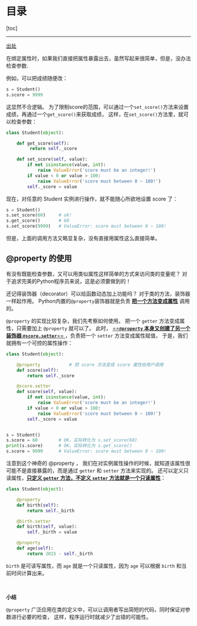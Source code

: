 # 目录

[toc]

---

[出处](https://www.liaoxuefeng.com/wiki/1016959663602400/1017502538658208)


在绑定属性时，如果我们直接把属性暴露出去，虽然写起来很简单，但是，没办法检查参数.

例如，可以把成绩随便改：

```python
s = Student()
s.score = 9999
```
这显然不合逻辑。
为了限制score的范围，可以通过一个`set_score()`方法来设置成绩，再通过一个`get_score()`来获取成绩，
这样，在`set_score()`方法里，就可以检查参数：

```python
class Student(object):

    def get_score(self):
         return self._score

    def set_score(self, value):
        if not isinstance(value, int):
            raise ValueError('score must be an integer!')
        if value < 0 or value > 100:
            raise ValueError('score must between 0 ~ 100!')
        self._score = value
```
现在，对任意的 Student 实例进行操作，就不能随心所欲地设置 score 了：

```python
s = Student()
s.set_score(60)     # ok!
s.get_score()       # 60
s.set_score(9999)   # ValueError: score must between 0 ~ 100!
```

但是，上面的调用方法又略显复杂，没有直接用属性这么直接简单。

## @property 的使用

有没有既能检查参数，又可以用类似属性这样简单的方式来访问类的变量呢？
对于追求完美的Python程序员来说，这是必须要做到的！

还记得装饰器（decorator）可以给函数动态加上功能吗？
对于类的方法，装饰器一样起作用。
Python内置的`@property`装饰器就是负责 <u>**把一个方法变成属性**</u> 调用的。

`@property` 的实现比较复杂，我们先考察如何使用。
把一个 `getter` 方法变成属性，只需要加上 `@property` 就可以了。
此时， <u>==**`@property` 本身又创建了另一个装饰器 `@score.setter`**== </u>，负责把一个 `setter` 方法变成属性赋值，
于是，我们就拥有一个可控的属性操作：

```python
class Student(object):

    @property           # 把 score 方法变成 score 属性给用户调用
    def score(self):
        return self._score

    @score.setter
    def score(self, value):
        if not isinstance(value, int):
            raise ValueError('score must be an integer!')
        if value < 0 or value > 100:
            raise ValueError('score must between 0 ~ 100!')
        self._score = value


s = Student()
s.score = 60        # OK，实际转化为 s.set_score(60)
print(s.score)      # OK，实际转化为 s.get_score()
s.score = 9999      # ValueError: score must between 0 ~ 100!
```
注意到这个神奇的 @property ，
我们在对实例属性操作的时候，就知道该属性很可能不是直接暴露的，而是通过 `getter` 和 `setter` 方法来实现的。 
还可以定义只读属性，**<u>只定义 `getter` 方法，不定义 `setter` 方法就是一个只读属性</u>**：
```python
class Student(object):

    @property
    def birth(self):
        return self._birth

    @birth.setter
    def birth(self, value):
        self._birth = value

    @property
    def age(self):
        return 2015 - self._birth
```
`birth` 是可读写属性，而 `age` 就是一个只读属性，因为 `age` 可以根据 `birth` 和当前时间计算出来。

<br>


**小结**

`@property` 广泛应用在类的定义中，可以让调用者写出简短的代码，同时保证对参数进行必要的检查，
这样，程序运行时就减少了出错的可能性。




